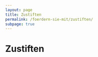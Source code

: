```yaml
---
layout: page
title: Zustiften
permalink: /foerdern-sie-mit/zustiften/
subpage: true
---
```


# Zustiften